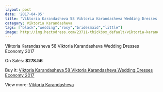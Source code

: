 ```yaml
---
layout: post
date: '2017-04-05'
title: "Viktoria Karandasheva 58 Viktoria Karandasheva Wedding Dresses Economy 2017"
category: Viktoria Karandasheva
tags: ["black","wedding","rosy","bridesmaid","little"]
image: http://img.hectodress.com/23711-thickbox_default/viktoria-karandasheva-58-viktoria-karandasheva-wedding-dresses-economy-2013.jpg
---
```

Viktoria Karandasheva 58 Viktoria Karandasheva Wedding Dresses Economy 2017

On Sales: **$278.56**
<a href="https://www.hectodress.com/viktoria-karandasheva/10965-viktoria-karandasheva-58-viktoria-karandasheva-wedding-dresses-economy-2013.html"><amp-img layout="responsive" width="600" height="600" src="//img.hectodress.com/23711-thickbox_default/viktoria-karandasheva-58-viktoria-karandasheva-wedding-dresses-economy-2013.jpg" alt="Viktoria Karandasheva 58 Viktoria Karandasheva Wedding Dresses Economy 2017 0" /></a>
<a href="https://www.hectodress.com/viktoria-karandasheva/10965-viktoria-karandasheva-58-viktoria-karandasheva-wedding-dresses-economy-2013.html"><amp-img layout="responsive" width="600" height="600" src="//img.hectodress.com/23712-thickbox_default/viktoria-karandasheva-58-viktoria-karandasheva-wedding-dresses-economy-2013.jpg" alt="Viktoria Karandasheva 58 Viktoria Karandasheva Wedding Dresses Economy 2017 1" /></a>

Buy it: [Viktoria Karandasheva 58 Viktoria Karandasheva Wedding Dresses Economy 2017](https://www.hectodress.com/viktoria-karandasheva/10965-viktoria-karandasheva-58-viktoria-karandasheva-wedding-dresses-economy-2013.html "Viktoria Karandasheva 58 Viktoria Karandasheva Wedding Dresses Economy 2017")

View more: [Viktoria Karandasheva](https://www.hectodress.com/174-viktoria-karandasheva "Viktoria Karandasheva")